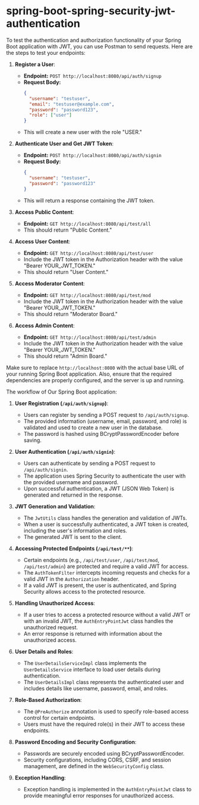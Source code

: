 # spring-boot-spring-security-jwt-authentication

To test the authentication and authorization functionality of your Spring Boot application with JWT, you can use Postman to send requests. Here are the steps to test your endpoints:

1. **Register a User**:
   - **Endpoint:** `POST http://localhost:8080/api/auth/signup`
   - **Request Body:**
     ```json
     {
       "username": "testuser",
       "email": "testuser@example.com",
       "password": "password123",
       "role": ["user"]
     }
     ```
   - This will create a new user with the role "USER."

2. **Authenticate User and Get JWT Token**:
   - **Endpoint:** `POST http://localhost:8080/api/auth/signin`
   - **Request Body:**
     ```json
     {
       "username": "testuser",
       "password": "password123"
     }
     ```
   - This will return a response containing the JWT token.

3. **Access Public Content**:
   - **Endpoint:** `GET http://localhost:8080/api/test/all`
   - This should return "Public Content."

4. **Access User Content**:
   - **Endpoint:** `GET http://localhost:8080/api/test/user`
   - Include the JWT token in the Authorization header with the value "Bearer YOUR_JWT_TOKEN."
   - This should return "User Content."

5. **Access Moderator Content**:
   - **Endpoint:** `GET http://localhost:8080/api/test/mod`
   - Include the JWT token in the Authorization header with the value "Bearer YOUR_JWT_TOKEN."
   - This should return "Moderator Board."

6. **Access Admin Content**:
   - **Endpoint:** `GET http://localhost:8080/api/test/admin`
   - Include the JWT token in the Authorization header with the value "Bearer YOUR_JWT_TOKEN."
   - This should return "Admin Board."

Make sure to replace `http://localhost:8080` with the actual base URL of your running Spring Boot application. Also, ensure that the required dependencies are properly configured, and the server is up and running.



The workflow of Our Spring Boot application:

1. **User Registration (`/api/auth/signup`)**:
   - Users can register by sending a POST request to `/api/auth/signup`.
   - The provided information (username, email, password, and role) is validated and used to create a new user in the database.
   - The password is hashed using BCryptPasswordEncoder before saving.

2. **User Authentication (`/api/auth/signin`)**:
   - Users can authenticate by sending a POST request to `/api/auth/signin`.
   - The application uses Spring Security to authenticate the user with the provided username and password.
   - Upon successful authentication, a JWT (JSON Web Token) is generated and returned in the response.

3. **JWT Generation and Validation**:
   - The `JwtUtils` class handles the generation and validation of JWTs.
   - When a user is successfully authenticated, a JWT token is created, including the user's information and roles.
   - The generated JWT is sent to the client.

4. **Accessing Protected Endpoints (`/api/test/**`)**:
   - Certain endpoints (e.g., `/api/test/user`, `/api/test/mod`, `/api/test/admin`) are protected and require a valid JWT for access.
   - The `AuthTokenFilter` intercepts incoming requests and checks for a valid JWT in the `Authorization` header.
   - If a valid JWT is present, the user is authenticated, and Spring Security allows access to the protected resource.

5. **Handling Unauthorized Access**:
   - If a user tries to access a protected resource without a valid JWT or with an invalid JWT, the `AuthEntryPointJwt` class handles the unauthorized request.
   - An error response is returned with information about the unauthorized access.

6. **User Details and Roles**:
   - The `UserDetailsServiceImpl` class implements the `UserDetailsService` interface to load user details during authentication.
   - The `UserDetailsImpl` class represents the authenticated user and includes details like username, password, email, and roles.

7. **Role-Based Authorization**:
   - The `@PreAuthorize` annotation is used to specify role-based access control for certain endpoints.
   - Users must have the required role(s) in their JWT to access these endpoints.

8. **Password Encoding and Security Configuration**:
   - Passwords are securely encoded using BCryptPasswordEncoder.
   - Security configurations, including CORS, CSRF, and session management, are defined in the `WebSecurityConfig` class.

9. **Exception Handling**:
   - Exception handling is implemented in the `AuthEntryPointJwt` class to provide meaningful error responses for unauthorized access.



